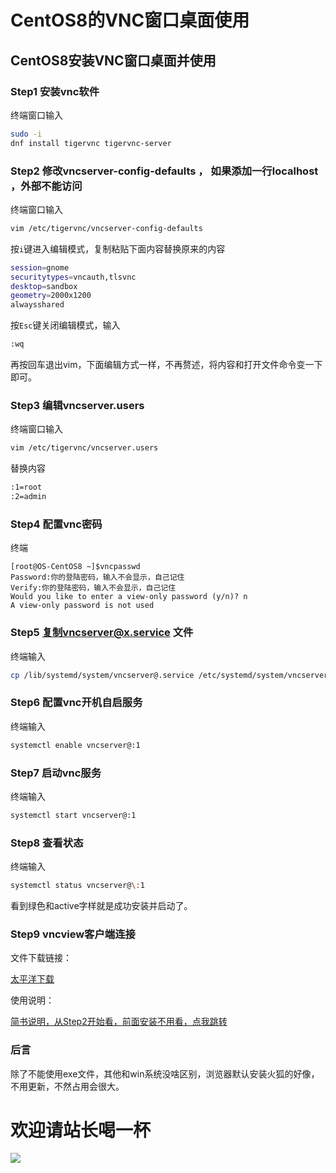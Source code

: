 # CentOS8的VNC窗口桌面使用


## CentOS8安装VNC窗口桌面并使用

### Step1 安装vnc软件
终端窗口输入

```bash
sudo -i
dnf install tigervnc tigervnc-server
```
### Step2 修改vncserver-config-defaults ， 如果添加一行localhost ，外部不能访问

终端窗口输入

```bash
vim /etc/tigervnc/vncserver-config-defaults
```

按```i```键进入编辑模式，复制粘贴下面内容替换原来的内容

```bash
session=gnome
securitytypes=vncauth,tlsvnc
desktop=sandbox
geometry=2000x1200
alwaysshared
```

按```Esc```键关闭编辑模式，输入

```bash
:wq
```

再按回车退出vim，下面编辑方式一样，不再赘述，将内容和打开文件命令变一下即可。

### Step3 编辑vncserver.users

终端窗口输入

```bash
vim /etc/tigervnc/vncserver.users
```

替换内容

```bash
:1=root
:2=admin
```

### Step4 配置vnc密码

终端

```
[root@OS-CentOS8 ~]$vncpasswd
Password:你的登陆密码，输入不会显示，自己记住
Verify:你的登陆密码，输入不会显示，自己记住
Would you like to enter a view-only password (y/n)? n
A view-only password is not used
```

### Step5 复制vncserver@x.service 文件

终端输入

```bash
cp /lib/systemd/system/vncserver@.service /etc/systemd/system/vncserver@:1.service
```

### Step6 配置vnc开机自启服务

终端输入

```bash
systemctl enable vncserver@:1
```

### Step7 启动vnc服务

终端输入

```bash
systemctl start vncserver@:1
```

### Step8 查看状态

终端输入

```bash
systemctl status vncserver@\:1
```

看到绿色和active字样就是成功安装并启动了。

### Step9 vncview客户端连接

文件下载链接：

[太平洋下载](https://dl.pconline.com.cn/download/2295935.html)

使用说明：

[简书说明，从Step2开始看，前面安装不用看，点我跳转](https://www.jianshu.com/p/105882b83706)

### 后言

除了不能使用exe文件，其他和win系统没啥区别，浏览器默认安装火狐的好像，不用更新，不然占用会很大。

# 欢迎请站长喝一杯

![](http://www.spiritclub.top/zz.jpg)
